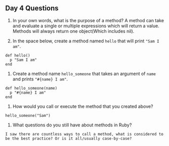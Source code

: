 ## Day 4 Questions

1. In your own words, what is the purpose of a method?
A method can take and evaluate a single or multiple expressions which will return a value. Methods will always return one object(Which includes nil).

1. In the space below, create a method named `hello` that will print `"Sam I am"`.
```
def hello()
  p "Sam I am"
end
```
1. Create a method name `hello_someone` that takes an argument of `name` and prints `"#{name} I am"`.
```
def hello_someone(name)
  p "#{name} I am"
end
```
1. How would you call or execute the method that you created above?
```
hello_someone("Sam")
```

1. What questions do you still have about methods in Ruby?
```
I saw there are countless ways to call a method, what is considered to be the best practice? Or is it all/usually case-by-case?
```
